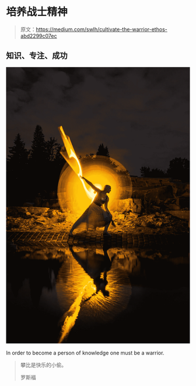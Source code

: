 # 培养战士精神

> 原文：<https://medium.com/swlh/cultivate-the-warrior-ethos-abd2299c07ec>

## 知识、专注、成功

![](img/ea5b6e925bcb68f6ef7ab91fd18c3d46.png)

In order to become a person of knowledge one must be a warrior.

> 攀比是快乐的小偷。
> 
> 罗斯福